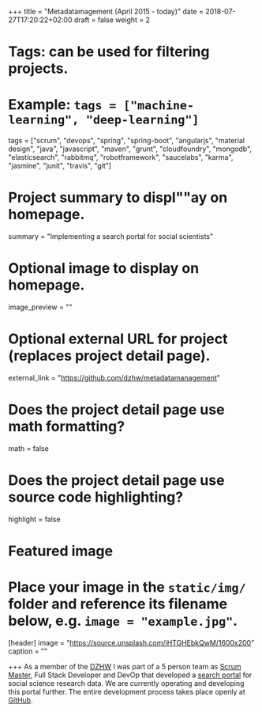 +++
title = "Metadatamagement (April 2015 - today)"
date = 2018-07-27T17:20:22+02:00
draft = false
weight = 2

# Tags: can be used for filtering projects.
# Example: `tags = ["machine-learning", "deep-learning"]`
tags = ["scrum", "devops", "spring", "spring-boot", "angularjs", "material design", "java", "javascript", "maven", "grunt", "cloudfoundry", "mongodb", "elasticsearch", "rabbitmq", "robotframework", "saucelabs", "karma", "jasmine", "junit", "travis", "git"]

# Project summary to displ""ay on homepage.
summary = "Implementing a search portal for social scientists"

# Optional image to display on homepage.
image_preview = ""

# Optional external URL for project (replaces project detail page).
external_link = "https://github.com/dzhw/metadatamanagement"

# Does the project detail page use math formatting?
math = false

# Does the project detail page use source code highlighting?
highlight = false

# Featured image
# Place your image in the `static/img/` folder and reference its filename below, e.g. `image = "example.jpg"`.
[header]
image = "https://source.unsplash.com/iHTGHEbkQwM/1600x200"
caption = ""

+++
As a member of the [DZHW](https://www.dzhw.eu) I was part of a 5 person team as [Scrum Master](https://www.scrumguides.org/scrum-guide.html#team-sm), Full Stack Developer and DevOp that developed a [search portal](https://metadata.fdz.dzhw.eu) for social science research data. We are currently operating and developing this portal further. The entire development process takes place openly at [GitHub](https://github.com/dzhw/metadatamanagement).
